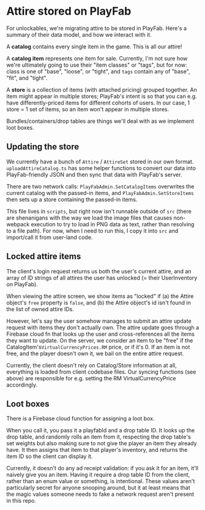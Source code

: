# Attire stored on PlayFab

For unlockables, we're migrating attire to be stored in PlayFab. Here's a summary of their data model, and how we
interact with it.

A **catalog** contains every single item in the game. This is all our attire!

A **catalog item** represents one item for sale. Currently, I'm not sure how we're ultimately going to use their "item
classes" or "tags", but for now: class is one of "base", "loose", or "tight", and `tags` contain any of "base", "fit",
and "tight".

A **store** is a collection of items (with attached pricing) grouped together. An item might appear in multiple stores;
PlayFab's intent is so that you can e.g. have differently-priced items for different cohorts of users. In our case, 1
store = 1 set of items, so an item won't appear in multiple stores.

Bundles/containers/drop tables are things we'll deal with as we implement loot boxes.

## Updating the store

We currently have a bunch of `Attire` / `AttireSet` stored in our own format. `uploadAttireCatalog.ts` has some helper
functions to convert our data into PlayFab-friendly JSON and then sync that data with PlayFab's server.

There are two network calls: `PlayFabAdmin.SetCatalogItems` overwrites the current catalog with the passed-in items, and
`PlayFabAdmin.SetStoreItems` then sets up a store containing the passed-in items.

This file lives in `scripts`, but right now isn't runnable outside of `src` (there are shenanigans with the way we load
the image files that causes non-webpack execution to try to load in PNG data as text, rather than resolving to a file
path). For now, when I need to run this, I copy it into `src` and import/call it from user-land code.

## Locked attire items

The client's login request returns us both the user's current attire, and an array of ID strings of all attires the user
has unlocked (= their UserInventory on PlayFab).

When viewing the attire screen, we show items as "locked" if (a) the Attire object's `free` property is `false`, and (b)
the Attire object's id isn't found in the list of owned attire IDs.

However, let's say the user somehow manages to submit an attire update request with items they don't actually own. The
attire update goes through a Firebase cloud fn that looks up the user and cross-references all the items they want to
update. On the server, we consider an item to be "free" if the CatalogItem's`VirtualCurrencyPrices.RM` price, or if
it's 0. If an item is not free, and the player doesn't own it, we bail on the entire attire request.

Currently, the client doesn't rely on Catalog/Store information at all, everything is loaded from client codebase files.
Our syncing functions (see above) are responsible for e.g. setting the RM VirtualCurrencyPrice accordingly.

## Loot boxes

There is a Firebase cloud function for assigning a loot box.

When you call it, you pass it a playfabId and a drop table ID. It looks up the drop table, and randomly rolls an item
from it, respecting the drop table's set weights but also making sure to not give the player an item they already have.
It then assigns that item to that player's inventory, and returns the item ID so the client can display it.

Currently, it doesn't do any ad receipt validation: if you ask it for an item, it'll naively give you an item. Having it
require a drop table ID from the client, rather than an enum value or something, is intentional. These values aren't
particularly secret for anyone snooping around, but it at least means that the magic values someone needs to fake a
network request aren't present in this repo.
